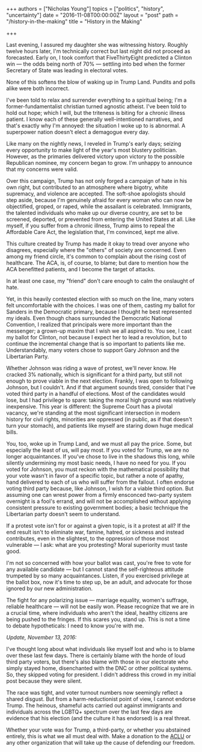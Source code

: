 +++
authors = ["Nicholas Young"]
topics = ["politics", "history", "uncertainty"]
date = "2016-11-08T00:00:00Z"
layout = "post"
path = "/history-in-the-making"
title = "History in the Making"

+++

Last evening, I assured my daughter she was witnessing history. Roughly twelve hours later, I'm technically correct but last night did not proceed as forecasted. Early on, I took comfort that FiveThirtyEight predicted a Clinton win &mdash; the odds being north of 70% &mdash; settling into bed when the former Secretary of State was leading in electoral votes.

None of this softens the blow of waking up in Trump Land. Pundits and polls alike were both incorrect.

I've been told to relax and surrender everything to a spiritual being; I'm a former-fundamentalist christian turned agnostic atheist. I've been told to hold out hope; which I will, but the triteness is biting for a chronic illness patient. I know each of these generally well-intentioned narratives, and that's exactly why I'm annoyed: the situation I woke up to is abnormal. A superpower nation doesn't elect a demagogue every day.

Like many on the nightly news, I reveled in Trump's early days; seizing every opportunity to make light of the year's most blustery politician. However, as the primaries delivered victory upon victory to the possible Republican nominee, my concern began to grow. I'm unhappy to announce that my concerns were valid.

Over this campaign, Trump has not only forged a campaign of hate in his own right, but contributed to an atmosphere where bigotry, white supremacy, and violence are accepted. The soft-shoe apologists should step aside, because I'm genuinely afraid for every woman who can now be objectified, groped, or raped, while the assailant is celebrated. Immigrants, the talented individuals who make up our diverse country, are set to be screened, deported, or prevented from entering the United States at all. Like myself, if you suffer from a chronic illness, Trump aims to repeal the Affordable Care Act, the legislation that, I'm convinced, kept me alive.

This culture created by Trump has made it okay to tread over anyone who disagrees, especially where the "others" of society are concerned. Even among my friend circle, it's common to complain about the rising cost of healthcare. The ACA, is, of course, to blame; but dare to mention how the ACA benefitted patients, and I become the target of attacks.

In at least one case, my "friend" don't care enough to calm the onslaught of hate.

Yet, in this heavily contested election with so much on the line, many voters felt uncomfortable with the choices. I was one of them, casting my ballot for Sanders in the Democratic primary, because I thought he best represented my ideals. Even though chaos surrounded the Democratic National Convention, I realized that principals were more important than the messenger; a grown-up maxim that I wish we all aspired to. You see, I cast my ballot for Clinton, not because I expect her to lead a revolution, but to continue the incremental change that is so important to patients like me. Understandably, many voters chose to support Gary Johnson and the Libertarian Party.

Whether Johnson was riding a wave of protest, we'll never know. He cracked 3% nationally, which is significant for a third party, but still not enough to prove viable in the next election. Frankly, I was open to following Johnson, but I couldn't. And if that argument sounds tired, consider that I've voted third party in a handful of elections. Most of the candidates would lose, but I had privilege to spare: taking the moral high ground was relatively inexpensive. This year is different: the Supreme Court has a pivotal vacancy, we're standing at the most significant intersection in modern history for civil rights, minorities are oppressed (in public, as if that doesn't turn your stomach), and patients like myself are staring down huge medical bills.

You, too, woke up in Trump Land, and we must all pay the price. Some, but especially the least of us, will pay most. If you voted for Trump, we are no longer acquaintances. If you've chose to live in the shadows this long, while silently undermining my most basic needs, I have no need for you. If you voted for Johnson, you must reckon with the mathematical possibility that your vote wasn't in favor of a specific topic, but rather a note of apathy, hand delivered to each of us who will suffer from the fallout. I often endorse voting third party because, like Johnson, I wish for a viable third option. But assuming one can wrest power from a firmly ensconced two-party system overnight is a fool's errand, and will not be accomplished without applying consistent pressure to existing government bodies; a basic technique the Libertarian party doesn't seem to understand.

If a protest vote isn't for or against a given topic, is it a protest at all? If the end result isn't to eliminate war, famine, hatred, or sickness and instead contributes, even in the slightest, to the oppression of those most vulnerable &mdash; I ask: what are you protesting? Moral superiority must taste good.

I'm not so concerned with how your ballot was cast, you're free to vote for any available candidate &mdash; but I cannot stand the self-righteous attitude trumpeted by so many acquaintances. Listen, if you exercised privilege at the ballot box, now it's time to step up, be an adult, and advocate for those ignored by our new administration.

The fight for any polarizing issue &mdash; marriage equality, women's suffrage, reliable healthcare &mdash; will not be easily won. Please recognize that we are in a crucial time, where individuals who aren't the ideal, healthy citizens are being pushed to the fringes. If this scares you, stand up. This is not a time to debate hypotheticals: I need to know you're with me.

*Update, November 13, 2016:*

I've thought long about what individuals like myself lost and who is to blame over these last few days. There is certainly blame with the horde of loud third party voters, but there's also blame with those in our electorate who simply stayed home, disenchanted with the DNC or other political systems. So, they skipped voting for president. I didn't address this crowd in my initial post because they were silent.

The race was tight, and voter turnout numbers now seemingly reflect a shared disgust. But from a harm-reductionist point of view, I cannot endorse Trump. The heinous, shameful acts carried out against immigrants and individuals across the LGBTQ+ spectrum over the last few days are evidence that his election (and the culture it has endorsed) is a real threat.

Whether your vote was for Trump, a third-party, or whether you abstained entirely, this is what we all must deal with. Make a donation to the [ACLU](https://www.aclu.org) or any other organization that will take up the cause of defending our freedom.
